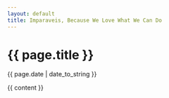 ```yaml
---
layout: default
title: Imparaveis, Because We Love What We Can Do
---
```

<h1>{{ page.title }}</h1>
<p class="meta">{{ page.date | date_to_string }}</p>

<div class="post">
  {{ content }}
</div>
